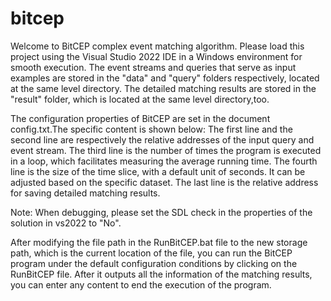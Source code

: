 # bitcep

Welcome to BitCEP complex event matching algorithm. 
Please load this project using the Visual Studio 2022 IDE in a Windows environment for smooth execution.
The event streams and queries that serve as input examples are stored in the "data" and "query" folders respectively, located at the same level directory.
The detailed matching results are stored in the "result" folder, which is located at the same level directory,too.

The configuration properties of BitCEP are set in the document config.txt.The specific content is shown below:
The first line and the second line are respectively the relative addresses of the input query and event stream.
The third line is the number of times the program is executed in a loop, which facilitates measuring the average running time.
The fourth line is the size of the time slice, with a default unit of seconds. It can be adjusted based on the specific dataset.
The last line is the relative address for saving detailed matching results.

Note: When debugging, please set the SDL check in the properties of the solution in vs2022 to "No".

After modifying the file path in the RunBitCEP.bat file to the new storage path, which is the current location of the file, 
you can run the BitCEP program under the default configuration conditions by clicking on the RunBitCEP file. 
After it outputs all the information of the matching results, you can enter any content to end the execution of the program.
